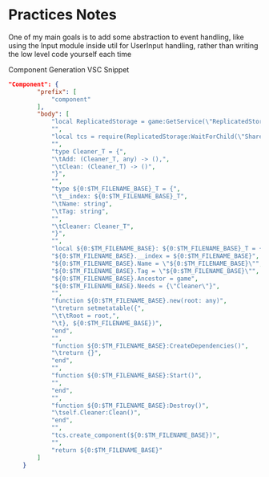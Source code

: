 # Practices Notes

One of my main goals is to add some abstraction to event handling, like using the Input module inside util for UserInput handling, rather than writing the low level code yourself each time

Component Generation VSC Snippet
```json
"Component": {
		"prefix": [
			"component"
		],
		"body": [
			"local ReplicatedStorage = game:GetService(\"ReplicatedStorage\")",
			"",
			"local tcs = require(ReplicatedStorage:WaitForChild(\"Shared\"):WaitForChild(\"tcs\"))",
			"",
			"type Cleaner_T = {",
			"\tAdd: (Cleaner_T, any) -> (),",
			"\tClean: (Cleaner_T) -> ()",
			"}",
			"",
			"type ${0:$TM_FILENAME_BASE}_T = {",
			"\t__index: ${0:$TM_FILENAME_BASE}_T",
			"\tName: string",
			"\tTag: string",
			"",
			"\tCleaner: Cleaner_T",
			"}",
			"",
			"local ${0:$TM_FILENAME_BASE}: ${0:$TM_FILENAME_BASE}_T = {}",
			"${0:$TM_FILENAME_BASE}.__index = ${0:$TM_FILENAME_BASE}",
			"${0:$TM_FILENAME_BASE}.Name = \"${0:$TM_FILENAME_BASE}\"",
			"${0:$TM_FILENAME_BASE}.Tag = \"${0:$TM_FILENAME_BASE}\"",
			"${0:$TM_FILENAME_BASE}.Ancestor = game",
			"${0:$TM_FILENAME_BASE}.Needs = {\"Cleaner\"}",
			"",
			"function ${0:$TM_FILENAME_BASE}.new(root: any)",
			"\treturn setmetatable({",
			"\t\tRoot = root,",
			"\t}, ${0:$TM_FILENAME_BASE})",
			"end",
			"",
			"function ${0:$TM_FILENAME_BASE}:CreateDependencies()",
			"\treturn {}",
			"end",
			"",
			"function ${0:$TM_FILENAME_BASE}:Start()",
			"",
			"end",
			"",
			"function ${0:$TM_FILENAME_BASE}:Destroy()",
			"\tself.Cleaner:Clean()",
			"end",
			"",
			"tcs.create_component(${0:$TM_FILENAME_BASE})",
			"",
			"return ${0:$TM_FILENAME_BASE}"
		]
	}
```